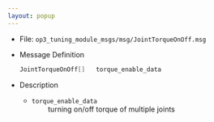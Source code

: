 ```yaml
---
layout: popup
---
```


- File: `op3_tuning_module_msgs/msg/JointTorqueOnOff.msg`

- Message Definition
    ```c
    JointTorqueOnOff[]   torque_enable_data
    ```

- Description  
    * `torque_enable_data`   
&emsp;&emsp; turning on/off torque of multiple joints     
